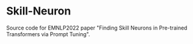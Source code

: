 # Skill-Neuron
Source code for EMNLP2022 paper "Finding Skill Neurons in Pre-trained Transformers via Prompt Tuning".
